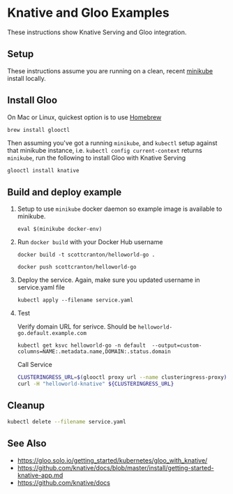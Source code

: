 # Knative and Gloo Examples

These instructions show Knative Serving and Gloo integration.

## Setup

These instructions assume you are running on a clean, recent [minikube](https://kubernetes.io/docs/setup/minikube/)
install locally.

## Install Gloo

On Mac or Linux, quickest option is to use [Homebrew](https://bash.sh)

```shell
brew install glooctl
```

Then assuming you've got a running `minikube`, and `kubectl` setup against that minikube instance, i.e. `kubectl config current-context`
returns `minikube`, run the following to install Gloo with Knative Serving 


```bash
glooctl install knative
```

## Build and deploy example 

1. Setup to use `minikube` docker daemon so example image is available to minikube.

    ```shell
    eval $(minikube docker-env)
    ```

1. Run `docker build` with your Docker Hub username

    ```shell
    docker build -t scottcranton/helloworld-go .
    
    docker push scottcranton/helloworld-go
    ```

1. Deploy the service. Again, make sure you updated username in service.yaml file

    ```shell
    kubectl apply --filename service.yaml
    ```

1. Test

    Verify domain URL for serivce. Should be `helloworld-go.default.example.com`

    ```shell
    kubectl get ksvc helloworld-go -n default  --output=custom-columns=NAME:.metadata.name,DOMAIN:.status.domain
    ```

    Call Service

    ```bash
    CLUSTERINGRESS_URL=$(glooctl proxy url --name clusteringress-proxy)
    curl -H "helloworld-knative" ${CLUSTERINGRESS_URL}
    ```

## Cleanup

```bash
kubectl delete --filename service.yaml
```

## See Also

* <https://gloo.solo.io/getting_started/kubernetes/gloo_with_knative/>
* <https://github.com/knative/docs/blob/master/install/getting-started-knative-app.md>
* <https://github.com/knative/docs>